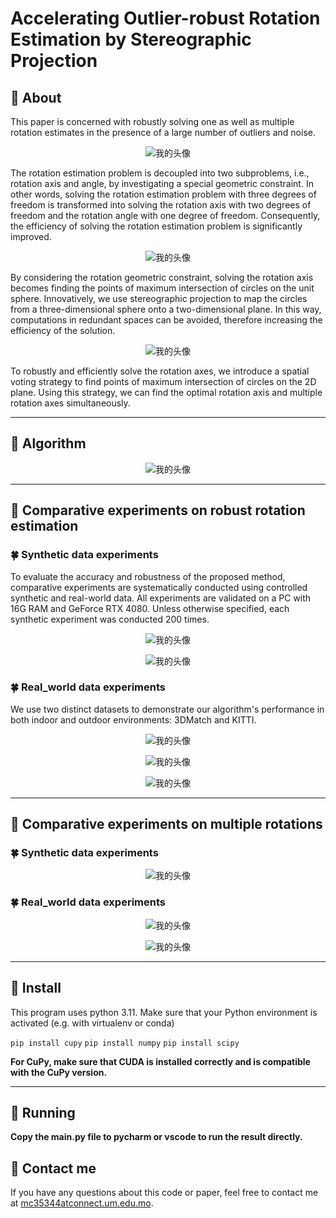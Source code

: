 # Accelerating Outlier-robust Rotation Estimation by Stereographic Projection

## 📝 **About**

This paper is concerned with robustly solving one as well as multiple rotation estimates in the presence of a large number of outliers and noise.

<div align=center>

![我的头像](https://i.imgur.com/cJiYF7P.png)

<div align=left>

The rotation estimation problem is decoupled into two subproblems, i.e., rotation axis and angle, by investigating a special geometric constraint. In other words, solving the rotation estimation problem with three degrees of freedom is transformed into solving the rotation axis with two degrees of freedom and the rotation angle with one degree of freedom. Consequently, the efficiency of solving the rotation estimation problem is significantly improved.

<div align=center>

![我的头像](https://i.imgur.com/YYDDe0c.png)

<div align=left>

By considering the rotation geometric constraint, solving the rotation axis becomes finding the points of maximum intersection of circles on the unit sphere. Innovatively, we use stereographic projection to map the circles from a three-dimensional sphere onto a two-dimensional plane. In this way, computations in redundant spaces can be avoided, therefore increasing the efficiency of the solution.

<div align=center>
  
![我的头像](https://i.imgur.com/saoqhjL.png)

<div align=left>
To robustly and efficiently solve the rotation axes, we introduce a spatial voting strategy to find points of maximum intersection of circles on the 2D plane. Using this strategy, we can find the optimal rotation axis and multiple rotation axes simultaneously.

---

## 📝 **Algorithm**

<div align=center>

![我的头像](https://i.imgur.com/U58WCma.png)

<div align=left>

---

## 📝 **Comparative experiments on robust rotation estimation**

### 🍀 **Synthetic data experiments**

To evaluate the accuracy and robustness of the proposed method, comparative experiments are systematically conducted using controlled synthetic and real-world data. All experiments are validated on a PC with 16G RAM and GeForce RTX 4080. Unless otherwise specified, each synthetic experiment was conducted 200 times.

<div align=center>

![我的头像](https://i.imgur.com/eoWyKzM.png)

<div align=left>

<div align=center>

![我的头像](https://i.imgur.com/XukCbei.png)

<div align=left>

### 🍀 **Real_world data experiments**

We use two distinct datasets to demonstrate our algorithm's performance in both indoor and outdoor environments: 3DMatch and KITTI.

<div align=center>

![我的头像](https://i.imgur.com/pDrOocJ.png)

<div align=left>

<div align=center>

![我的头像](https://i.imgur.com/EEybojD.png)

<div align=left>
<div align=center>

![我的头像](https://i.imgur.com/xemSAjZ.png)

<div align=left>

---

## 📝 **Comparative experiments on multiple rotations**

### 🍀 **Synthetic data experiments**

<div align=center>

![我的头像](https://i.imgur.com/kmnY54w.png)

<div align=left>

### 🍀 **Real_world data experiments**

<div align=center>

![我的头像](https://i.imgur.com/8IVI5wO.png)

<div align=left>
<div align=center>
  
![我的头像](https://i.imgur.com/2Y5JFfm.png)

<div align=left>

---

## 🌟 **Install**

This program uses python 3.11. Make sure that your Python environment is activated (e.g. with virtualenv or conda)

`pip install cupy`
`pip install numpy`
`pip install scipy`

**For CuPy, make sure that CUDA is installed correctly and is compatible with the CuPy version.**

---

## 🏁 **Running**

**Copy the main.py file to pycharm or vscode to run the result directly.**

## 🏁 **Contact me**

If you have any questions about this code or paper, feel free to contact me at
[mc35344atconnect.um.edu.mo](mc35344@connect.um.edu.mo).



